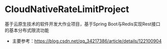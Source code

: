 # CloudNativeRateLimitProject

基于云原生技术的软件开发大作业项目，基于Spring Boot与Redis实现Rest接口的基本分布式限流功能

- 主要参考：https://blog.csdn.net/qq_34217386/article/details/122100904
